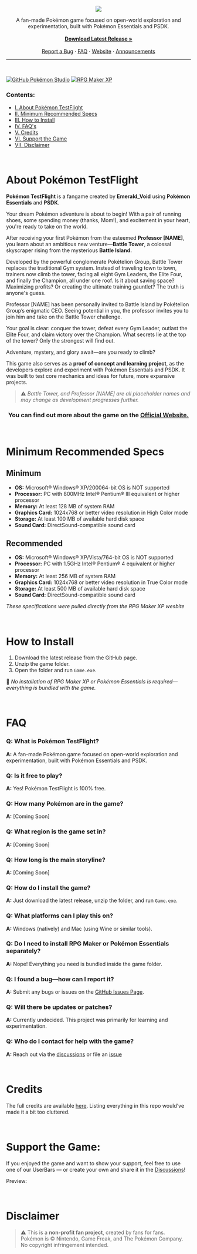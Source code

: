 <p align="center">
  <img src="https://i.imgur.com/X1N3ADz.png">
</p>

<p align="center">
  A fan-made Pokémon game focused on open-world exploration and experimentation, built with Pokémon Essentials and PSDK.
  <br><br>
  <a href="https://github.com/EmeraldVoid/Pokemon-TestFlight/releases"><strong>Download Latest Release »</strong></a>
  <br><br>
  <a href="https://github.com/EmeraldVoid/Pokemon-TestFlight/issues">Report a Bug</a>
  ·
  <a href="#faq">FAQ</a>
  ·
  <a href="https://emeraldvoid.github.io/Pokemon-TestFlight/index.html">Website</a>
  ·
  <a href="https://github.com/EmeraldVoid/Pokemon-TestFlight/discussions/categories/announcements">Announcements</a>
</p>

---

<br>

[![GitHub Pokémon Studio](https://img.shields.io/badge/Powered_by-Pokémon_Studio-6562f8?style=flat&logo=github&labelColor=1d1c22)](https://github.com/PokemonWorkshop/PokemonStudio) [![RPG Maker XP](https://img.shields.io/badge/Powered_by-RMXP-fc9400?style=flat&logo=github&labelColor=1d1c22)](https://github.com/PokemonWorkshop/PokemonStudio)

### Contents:

- [I. About Pokémon TestFlight](#about-pokémon-testflight)
- [II. Minimum Recommended Specs](#minimum-recommended-specs)
- [III. How to Install](#how-to-install)
- [IV. FAQ's](#faqs)
- [V. Credits](#credits)
- [VI. Support the Game](#support-the-game)
- [VII. Disclaimer](#disclaimer)

<br>

# About Pokémon TestFlight

**Pokémon TestFlight** is a fangame created by **Emerald_Void** using **Pokémon Essentials** and **PSDK**.

Your dream Pokémon adventure is about to begin! With a pair of running shoes, some spending money (thanks, Mom!), and excitement in your heart, you're ready to take on the world.

After receiving your first Pokémon from the esteemed **Professor [NAME]**, you learn about an ambitious new venture—**Battle Tower**, a colossal skyscraper rising from the mysterious **Battle Island.**

Developed by the powerful conglomerate Pokételion Group, Battle Tower replaces the traditional Gym system. Instead of traveling town to town, trainers now climb the tower, facing all eight Gym Leaders, the Elite Four, and finally the Champion, all under one roof. Is it about saving space? Maximizing profits? Or creating the ultimate training gauntlet? The truth is anyone's guess.

Professor [NAME] has been personally invited to Battle Island by Pokételion Group’s enigmatic CEO. Seeing potential in you, the professor invites you to join him and take on the Battle Tower challenge.

Your goal is clear: conquer the tower, defeat every Gym Leader, outlast the Elite Four, and claim victory over the Champion. What secrets lie at the top of the tower? Only the strongest will find out.

Adventure, mystery, and glory await—are you ready to climb?

This game also serves as a **proof of concept and learning project**, as the developers explore and experiment with Pokémon Essentials and PSDK. It was built to test core mechanics and ideas for future, more expansive projects.

> ⚠️ *Battle Tower, and Professor [NAME] are all placeholder names and may change as development progresses further.*

<h3 align="center">You can find out more about the game on the <a href="https://emeraldvoid.github.io/Pokemon-TestFlight/index.html">Official Website.</h3></a>

<br>

# Minimum Recommended Specs

## Minimum

- **OS:** Microsoft® Windows® XP/200064-bit OS is NOT supported
- **Processor:** PC with 800MHz Intel® Pentium® III equivalent or higher processor
- **Memory:** At least 128 MB of system RAM
- **Graphics Card:** 1024x768 or better video resolution in High Color mode
- **Storage:** At least 100 MB of available hard disk space
- **Sound Card:** DirectSound-compatible sound card

## Recommended

- **OS:** Microsoft® Windows® XP/Vista/764-bit OS is NOT supported
- **Processor:** PC with 1.5GHz Intel® Pentium® 4 equivalent or higher processor
- **Memory:** At least 256 MB of system RAM
- **Graphics Card:** 1024x768 or better video resolution in True Color mode
- **Storage:** At least 500 MB of available hard disk space
- **Sound Card:** DirectSound-compatible sound card

*These specifications were pulled directly from the RPG Maker XP wesbite*

<br>

# How to Install

1. Download the latest release from the GitHub page.
2. Unzip the game folder.
3. Open the folder and run `Game.exe`.

📝 _No installation of RPG Maker XP or Pokémon Essentials is required—everything is bundled with the game._

<br>

# FAQ

### Q: What is Pokémon TestFlight?  
**A:** A fan-made Pokémon game focused on open-world exploration and experimentation, built with Pokémon Essentials and PSDK.

### Q: Is it free to play?  
**A:** Yes! Pokémon TestFlight is 100% free.

### Q: How many Pokémon are in the game?  
**A:** [Coming Soon]

### Q: What region is the game set in?  
**A:** [Coming Soon]

### Q: How long is the main storyline?  
**A:** [Coming Soon]

### Q: How do I install the game?  
**A:** Just download the latest release, unzip the folder, and run `Game.exe`.

### Q: What platforms can I play this on?  
**A:** Windows (natively) and Mac (using Wine or similar tools).

### Q: Do I need to install RPG Maker or Pokémon Essentials separately?  
**A:** Nope! Everything you need is bundled inside the game folder.

### Q: I found a bug—how can I report it?  
**A:** Submit any bugs or issues on the [GitHub Issues Page](https://github.com/EmeraldVoid/Pokemon-TestFlight/issues).

### Q: Will there be updates or patches?  
**A:** Currently undecided. This project was primarily for learning and experimentation.

### Q: Who do I contact for help with the game?  
**A:** Reach out via the [discussions](https://github.com/EmeraldVoid/Pokemon-TestFlight/discussions/categories/q-a) or file an [issue](https://github.com/EmeraldVoid/Pokemon-TestFlight/issues)

<br>

# Credits

The full credits are available [here](https://github.com/EmeraldVoid/Pokemon-TestFlight/blob/main/credits.md). Listing everything in this repo would’ve made it a bit too cluttered.

<br>

# Support the Game:

If you enjoyed the game and want to show your support, feel free to use one of our UserBars — or create your own and share it in the [Discussions](https://github.com/EmeraldVoid/Pokemon-TestFlight/discussions)!


Preview:

<br>

# Disclaimer

> ⚠️ This is a **non-profit fan project**, created by fans for fans.  
Pokémon is © Nintendo, Game Freak, and The Pokémon Company.  
No copyright infringement intended.



